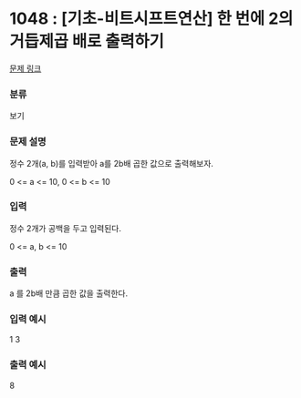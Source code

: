 # 1048 : [기초-비트시프트연산] 한 번에 2의 거듭제곱 배로 출력하기

[문제 링크](https://www.codeup.kr/problem.php?id=1048)

### 분류

보기

### 문제 설명

<p>정수 2개(a, b)를 입력받아 a를 2b배 곱한 값으로 출력해보자.</p>
<p>0 <= a <= 10, 0 <= b <= 10</p>

### 입력

<p>정수 2개가 공백을 두고 입력된다.</p>
<p>0 <= a, b <= 10</p>

### 출력

<p>a 를 2b배 만큼 곱한 값을 출력한다.</p>

### 입력 예시

<p>1 3</p>

### 출력 예시

<p>8</p>

